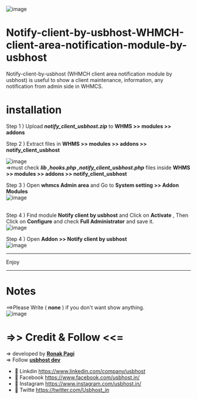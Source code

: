 ![image](https://user-images.githubusercontent.com/95051463/143537212-cb8e70dc-e601-4d4e-aa29-8057caa0bc37.png)


# Notify-client-by-usbhost-WHMCH-client-area-notification-module-by-usbhost
Notify-client-by-usbhost (WHMCH client area notification module by usbhost)  is useful to show a client maintenance, information, any notification from admin side in WHMCS.



# installation

Step 1 ) Upload *<b>notify_client_usbhost.zip</b>* to <b>WHMS >> modules >> addons </b>

Step 2 ) Extract files in <b>WHMS >> modules >> addons >> notify_client_usbhost</b> <br>
         
![image](https://user-images.githubusercontent.com/95051463/143535127-58e6071c-d6de-455b-9547-cc241e94b414.png)<br>
=>must check   *<b>lib ,hooks.php ,notify_client_usbhost.php</b>*     files inside  <b>WHMS >> modules >> addons >> notify_client_usbhost</b> <br>


Step 3 ) Open <b>whmcs Admin area</b> and Go to <b>System setting >> Addon Modules</b><br>
![image](https://user-images.githubusercontent.com/95051463/143535422-bcbd9498-b62b-43ca-95af-fb022c57b85d.png)<br><br>



Step 4 ) Find module <b>Notify client by usbhost</b> and Click on <b>Activate</b> , Then Click on <b>Configure</b> and check <b>Full Administrator</b> and save it.<br>
  ![image](https://user-images.githubusercontent.com/95051463/143535543-7ef1c112-2734-4f8f-af07-75f3784e006a.png)<br>
  
Step 4 ) Open <b>Addon >> Notify client by usbhost</b><br>
  ![image](https://user-images.githubusercontent.com/95051463/143535948-e0651274-5c75-4c21-a5b1-122bf1c4e58d.png)
  
  *********************************
  Enjoy
 *********************************
  
  
  # Notes
  ==>Please Write ( <b>none</b> ) if you don't want show anything.<br>
  ![image](https://user-images.githubusercontent.com/95051463/143536525-eac47dec-5ada-46e9-84bc-0c5eab796cf4.png)


  # =>> Credit & Follow <<=
  => developed by <b><a href="https://github.com/pagi-ronak">Ronak Pagi </a></b>
  <br>
  => Follow  <b><a href="https://github.com/usbhost-dev/">usbhost dev </a></b>
  <br>
- 🌱 Linkdin https://www.linkedin.com/company/usbhost
- 🌱 Facebook https://www.facebook.com/usbhost.in/
- 🌱 Instagram https://www.instagram.com/usbhost.in/
- 🌱 Twitte https://twitter.com/Usbhost_in

